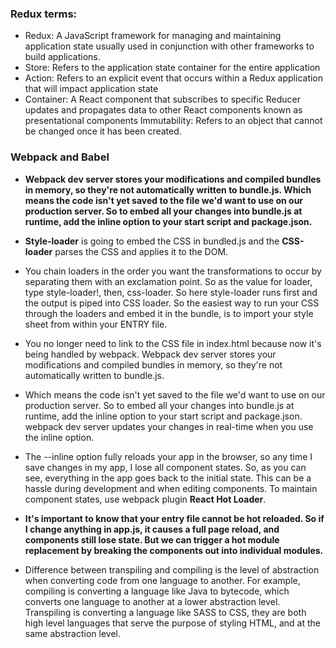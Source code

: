 ### Redux terms:
* Redux: A JavaScript framework for managing and maintaining application state usually used in conjunction with other frameworks to build applications.
* Store: Refers to the application state container for the entire application
* Action: Refers to an explicit event that occurs within a Redux application that will impact application state
* Container: A React component that subscribes to specific Reducer updates and propagates data to other React components known as presentational components
Immutability: Refers to an object that cannot be changed once it has been created.


### Webpack and Babel
* **Webpack dev server stores your modifications and compiled bundles in memory, so they're not automatically written to bundle.js. Which means the code isn't yet saved to the file we'd want to use on our production server. So to embed all your changes into bundle.js at runtime, add the inline option to your start script and package.json.**

* **Style-loader** is going to embed the CSS in bundled.js and the **CSS-loader** parses the CSS and applies it to the DOM.

* You chain loaders in the order you want the transformations to occur by separating them with an exclamation point. So as the value for loader, type style-loader!, then, css-loader. So here style-loader runs first and the output is piped into CSS loader. So the easiest way to run your CSS through the loaders and embed it in the bundle, is to import your style sheet from within your ENTRY file.

* You no longer need to link to the CSS file in index.html because now it's being handled by webpack. Webpack dev server stores your modifications and compiled bundles in memory, so they're not automatically written to bundle.js.

* Which means the code isn't yet saved to the file we'd want to use on our production server. So to embed all your changes into bundle.js at runtime, add the inline option to your start script and package.json. webpack dev server updates your changes in real-time when you use the inline option.

* The --inline option fully reloads your app in the browser, so any time I save changes in my app, I lose all component states. So, as you can see, everything in the app goes back to the initial state. This can be a hassle during development and when editing components. To maintain component states, use webpack plugin **React Hot Loader**.

* **It's important to know that your entry file cannot be hot reloaded. So if I change anything in app.js, it causes a full page reload, and components still lose state. But we can trigger a hot module replacement by breaking the components out into individual modules.**

* Difference between transpiling and compiling is the level of abstraction when converting code from one language to another. For example, compiling is converting a language like Java to bytecode, which converts one language to another at a lower abstraction level. Transpiling is converting a language like SASS to CSS, they are both high level languages that serve the purpose of styling HTML, and at the same abstraction level.
